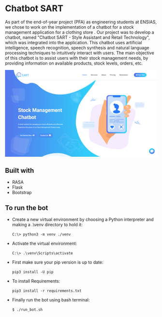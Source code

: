 # Chatbot SART
As part of the end-of-year project (PFA) as engineering students at ENSIAS, we chose to work on the implementation of a chatbot for a stock management application for a clothing store . Our project was to develop a chatbot, named "Chatbot SART - Style Assistant and Retail Technology", which was integrated into the application. This chatbot uses artificial intelligence, speech recognition, speech synthesis and natural language processing techniques to intuitively interact with users.
The main objective of this chatbot is to assist users with their stock management needs, by providing information on available products, stock levels, orders, etc.

<img src="chatbot-sart.png">

## Built with
* RASA
* Flask
* Bootstrap

## To run the bot

* Create a new virtual environment by choosing a Python interpreter and making a .\\venv directory to hold it:

    `C:\> python3 -m venv ./venv`
* Activate the virtual environment:

    `C:\> .\venv\Scripts\activate`

* First make sure your pip version is up to date:

    `pip3 install -U pip`

* To install Requirements:

    `pip3 install -r requirements.txt`

* Finally run the bot using bash terminal:

    `$ ./run_bot.sh`
